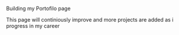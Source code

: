 Building my Portofilo page

This page will continiously improve and more projects are added as i progress in my career
